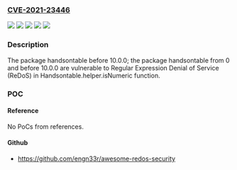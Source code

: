 ### [CVE-2021-23446](https://cve.mitre.org/cgi-bin/cvename.cgi?name=CVE-2021-23446)
![](https://img.shields.io/static/v1?label=Product&message=Handsontable&color=blue)
![](https://img.shields.io/static/v1?label=Product&message=handsontable&color=blue)
![](https://img.shields.io/static/v1?label=Version&message=%3C%2010.0.0%20&color=brighgreen)
![](https://img.shields.io/static/v1?label=Version&message=%3E%3D%200%20&color=brighgreen)
![](https://img.shields.io/static/v1?label=Vulnerability&message=Regular%20Expression%20Denial%20of%20Service%20(ReDoS)&color=brighgreen)

### Description

The package handsontable before 10.0.0; the package handsontable from 0 and before 10.0.0 are vulnerable to Regular Expression Denial of Service (ReDoS) in Handsontable.helper.isNumeric function.

### POC

#### Reference
No PoCs from references.

#### Github
- https://github.com/engn33r/awesome-redos-security

